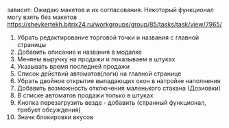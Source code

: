 зависит: Ожидаю макетов и их согласования. Некоторый функционал могу взять без макетов
https://sheykertekh.bitrix24.ru/workgroups/group/85/tasks/task/view/7965/
1. Убрать редактирование торговой точки и названия с главной страницы  
2. Добавить описание и названия в модалке  
3. Меняем выручку на продажи и показываем в штуках  
4. Указывать время последней продажи  
5. Список действий автоматов(логи) на главной странице  
6. Убрать двойное открытие выпадающих окон в натройке наполнения  
7. Добавить возможность отключения маленького стакана (Дозиовки)  
8. В списке автоматов продажи только в штуках  
9. Кнопка перезагрузить везде - добавить  (странный функционал, требует обсуждения)
10. Значк блокировки вкусов